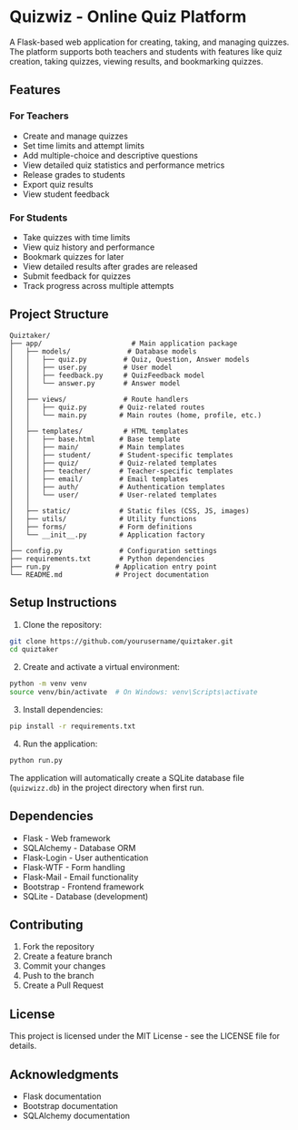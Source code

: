 # Quizwiz - Online Quiz Platform

A Flask-based web application for creating, taking, and managing quizzes. The platform supports both teachers and students with features like quiz creation, taking quizzes, viewing results, and bookmarking quizzes.

## Features

### For Teachers
- Create and manage quizzes
- Set time limits and attempt limits
- Add multiple-choice and descriptive questions
- View detailed quiz statistics and performance metrics
- Release grades to students
- Export quiz results
- View student feedback

### For Students
- Take quizzes with time limits
- View quiz history and performance
- Bookmark quizzes for later
- View detailed results after grades are released
- Submit feedback for quizzes
- Track progress across multiple attempts

## Project Structure

```
Quiztaker/
├── app/                      # Main application package
│   ├── models/              # Database models
│   │   ├── quiz.py         # Quiz, Question, Answer models
│   │   ├── user.py         # User model
│   │   ├── feedback.py     # QuizFeedback model
│   │   └── answer.py       # Answer model
│   │
│   ├── views/              # Route handlers
│   │   ├── quiz.py        # Quiz-related routes
│   │   └── main.py        # Main routes (home, profile, etc.)
│   │
│   ├── templates/          # HTML templates
│   │   ├── base.html      # Base template
│   │   ├── main/          # Main templates
│   │   ├── student/       # Student-specific templates
│   │   ├── quiz/          # Quiz-related templates
│   │   ├── teacher/       # Teacher-specific templates
│   │   ├── email/         # Email templates
│   │   ├── auth/          # Authentication templates
│   │   └── user/          # User-related templates
│   │
│   ├── static/            # Static files (CSS, JS, images)
│   ├── utils/             # Utility functions
│   ├── forms/             # Form definitions
│   └── __init__.py        # Application factory
│
├── config.py              # Configuration settings
├── requirements.txt       # Python dependencies
├── run.py                # Application entry point
└── README.md             # Project documentation
```

## Setup Instructions

1. Clone the repository:
```bash
git clone https://github.com/yourusername/quiztaker.git
cd quiztaker
```

2. Create and activate a virtual environment:
```bash
python -m venv venv
source venv/bin/activate  # On Windows: venv\Scripts\activate
```

3. Install dependencies:
```bash
pip install -r requirements.txt
```

4. Run the application:
```bash
python run.py
```

The application will automatically create a SQLite database file (`quizwizz.db`) in the project directory when first run.

## Dependencies

- Flask - Web framework
- SQLAlchemy - Database ORM
- Flask-Login - User authentication
- Flask-WTF - Form handling
- Flask-Mail - Email functionality
- Bootstrap - Frontend framework
- SQLite - Database (development)

## Contributing

1. Fork the repository
2. Create a feature branch
3. Commit your changes
4. Push to the branch
5. Create a Pull Request

## License

This project is licensed under the MIT License - see the LICENSE file for details.

## Acknowledgments

- Flask documentation
- Bootstrap documentation
- SQLAlchemy documentation 

